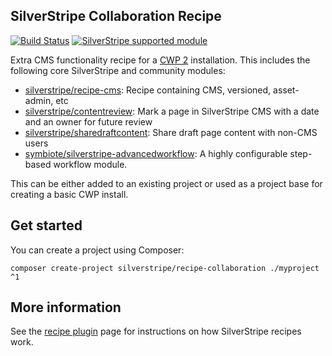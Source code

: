 ## SilverStripe Collaboration Recipe

[![Build Status](https://travis-ci.org/silverstripe/recipe-collaboration.svg?branch=master)](https://travis-ci.org/silverstripe/recipe-collaboration)
[![SilverStripe supported module](https://img.shields.io/badge/silverstripe-supported-0071C4.svg)](https://www.silverstripe.org/software/addons/silverstripe-commercially-supported-module-list/)

Extra CMS functionality recipe for a [CWP 2](https://www.cwp.govt.nz) installation. This includes the following core SilverStripe and community modules:

 * [silverstripe/recipe-cms](https://github.com/silverstripe/recipe-cms): Recipe containing CMS, versioned, asset-admin, etc
 * [silverstripe/contentreview](https://github.com/silverstripe/silverstripe-contentreview/): Mark a page in
   SilverStripe CMS with a date and an owner for future review
 * [silverstripe/sharedraftcontent](https://github.com/silverstripe/silverstripe-sharedraftcontent/): Share draft page
   content with non-CMS users
 * [symbiote/silverstripe-advancedworkflow](https://github.com/symbiote/silverstripe-advancedworkflow/): A highly
   configurable step-based workflow module.

This can be either added to an existing project or used as a project base for creating a
basic CWP install.

## Get started

You can create a project using Composer:

```
composer create-project silverstripe/recipe-collaboration ./myproject ^1
```

## More information

See the [recipe plugin](https://github.com/silverstripe/recipe-plugin) page for instructions on how
SilverStripe recipes work.
